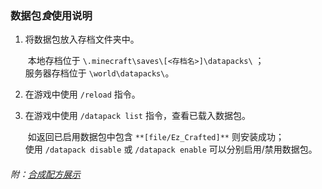 ### 数据包*食*使用说明  

1. 将数据包放入存档文件夹中。  

   ​	本地存档位于 `\.minecraft\saves\[<存档名>]\datapacks\` ；  
   ​	服务器存档位于 `\world\datapacks\`。  

2. 在游戏中使用 `/reload` 指令。  

3. 在游戏中使用 `/datapack list` 指令，查看已载入数据包。  

   ​	如返回已启用数据包中包含 `**[file/Ez_Crafted]**` 则安装成功；  
   ​	使用 `/datapack disable` 或 `/datapack enable` 可以分别启用/禁用数据包。  

###### 附：[合成配方展示](docs.qq.com/doc/DZkh5QXNYblpnQXRu?)
